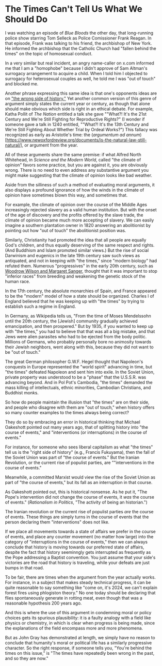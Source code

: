 # The Times Can't Tell Us What We Should Do


I was watching an episode of *Blue Bloods* the other day, that long-running police show starring Tom Selleck as Police
Comissioner Frank Reagan. In that episode, Frank was talking to his friend, the archbishop of New York. He informed the
archbishop that the Catholic Church had "fallen behind the times" on the topic of homosexual conduct.

In a very similar but real incident,
an angry name-caller on x.com informed me that I am a "homophobe" because I didn't approve of Sam Altman's surrogacy
arrangement to acquire a child. When I told him I objected to surrogacy for heterosexual couples as well,
he told me I was "out of touch" and blocked me.

Another phrase expressing this same idea is that one's opponents ideas are on ["the wrong side of
history."](https://newhumanist.org.uk/articles/6284/wrong-side-of-history)
Yet another common version of this genre of argument simply states the current year or century, as though that alone should
make obvious which side is right in an ethical debate.
For example, Katha Pollit of *The Nation* entitled a talk she gave ""What?! It's the 21st Century and We're Still
Fighting for Reproductive Rights?" (I wonder if someone gave a talk in 1240 entitled, ""What?! It's the 13th Century and
We're Still Fighting About Whether Trial by Ordeal Works?") This fallacy was recognized as early as Aristotle's time:
the (*argumentum ad annum*)[https://www.newoxfordreview.org/documents/is-the-natural-law-still-natural/], or argument
from the year.

All of these arguments share the same premise: if what Alfred North Whitehead, in *Science and the Modern World*,
called "the climate of opinion" favors some practice, but
you are against it, you are obviously wrong. There is no need to even address any substantive argument you might make
suggesting that the climate of opinion looks like bad weather.

Aside from the silliness of such a method of evaluating moral arguments, it also displays a profound ignorance of how
the winds in the climate of opinion have sometimes blown this way, and sometimes that.

For example, the climate of opinion over the course of the Middle Ages increasingly rejected slavery as a valid human
institution. But with the onset of the age of discovery and the profits offered by the
slave trade, the climate of opinion became much more accepting of slavery. We can easily imagine a southern plantation
owner in 1820 answering an abolitionist by pointing out how "out of touch" the abolitionist position was.

Similarly, Christianity had promoted the idea that all people are equally God's children, and thus equally deserving of
the same respect and rights. (And Buddhism and Islam promoted similar views.)
But the rise of social Darwinism and eugenics in the late 19th century saw such views
as antiquated, and not in keeping with "the times," since "modern biology" had refuted them. Numerous "progressives"
in the early 20th century, such as [Woodrow Wilson and Margaret
Sanger](https://www.independent.org/news/article.asp?id=13217),
thought that it was important to stop "inferior races" from breeding and weakening the genetic
stock of the human race.

In the 17th century, the absolute monarchies of Spain, and France appeared to be the "modern" model of how a state
should be organized. Charles I of England believed that he was keeping up with "the times" by trying to establish such a
regime in England.

In Germany, as Wikipedia tells us, "From the time of Moses Mendelssohn until the 20th century, the [Jewish] community
gradually achieved emancipation, and then prospered." But by 1935, if you wanted to keep up with "the times," you had to
believe that that was all a big mistake, and that Jews were alien parasites who had to be ejected from the body politic.
Millions of Germans, who probably personally bore no animosity towards their Jewish neighbors, went along with this,
because they did not want to be "out of touch."

The great German philosopher G.W.F. Hegel thought that Napoleon's conquests in Europe represented the "world spirit"
advancing in time, but "the times" defeated Napoleon and sent him into exile. In the Soviet Union, private property was
understood to be a "phase" that the U.S.S.R. was advancing beyond. And in Pol Pot's Cambodia, "the times" demanded the
mass killing of intellectuals, ethnic minorities, Cambodian Christians, and Buddhist monks.

So how do people maintain the illusion that "the times" are on their side, and people who disagree with them are "out of
touch," when history offers so many counter examples to the times always being correct?

They do so by embracing an error in historical thinking that Michael Oakeshott pointed out many years ago, that of splitting
history into "the course of events," and "interventions (or interruptions) in the course of events."

For instance, for someone who sees liberal capitalism as what "the times" tell us is the "right side of history" (e.g.,
Francis Fukuyama), then
the fall of the Soviet Union was part of "the course of events." But the Iranian Revolution, or the current rise of
populist parties, are ""interventions in the course of events."

Meanwhile, a committed Marxist would view the rise of the Soviet Union as part of "the course of events," but its fall
as an interruption in that course.

As Oakeshott pointed out, this is historical nonsense. As he put it, "The Pope's intervention did not change the course
of events, it *was* the course of events." (*Rationalism in Politics*, "The activity of being an historian.")

The Iranian revolution or the current rise of populist parties *are* the course of events. These things are simply turns
in the course of events that the person declaring them "interventions" does not like.

If we place all movements towards a state of affairs we prefer in the course of events, and place any counter
movement (no matter how large) into the category of "interruptions in the course of events," then we can always conclude
that history is moving towards our preferred state of affairs, despite the fact that history seeminngly
gets interrupted as frequently as the Pope addressing a Baptist convention. You just assume that
your side's victories are the road that history is traveling, while your defeats are just bumps in that
road.

To be fair, there are times when the argument from the year actually works. For instance, in a subject that makes steady
technical progress, it can be quite reasonable to say something like "come on, it's 2024, we can't explain forest fires
using phlogiston theory." No one today should be declaring that flies spontaneously generate in rotting meat, even
though that was a reasonable hypothesis 200 years ago.

And this is where the use of this argument in condemning moral or policy choices gets its spurious plausibility:
it is a faulty analogy with a field like physics or chemistry, in which is clear when progress is being made, since the
explanations of the field encompass more and more phenomena.

But as John Gray has demonstrated at length, we simply have no reason to conclude that humanity's moral or political
life has a similarly progressive character. So the right response, if someone tells you, "You're behind the times on
this issue," is "The times have repeatedly been wrong in the past, and so they are now."


